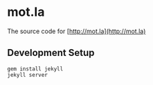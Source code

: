 # mot.la

The source code for [http://mot.la](http://mot.la)

## Development Setup

```
gem install jekyll
jekyll server
```

